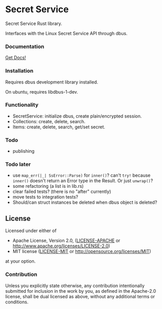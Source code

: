# Secret Service

Secret Service Rust library.

Interfaces with the Linux Secret Service API through dbus.

### Documentation

[Get Docs!](https://hwchen.github.io/secret-service-rs/secret_service/)

### Installation

Requires dbus development library installed.

On ubuntu, requires libdbus-1-dev.

### Functionality

- SecretService: initialize dbus, create plain/encrypted session.
- Collections: create, delete, search.
- Items: create, delete, search, get/set secret.

### Todo

- publishing

### Todo later

- use `map_err(|_| SsError::Parse)` for `inner()`? can't `try!` because `inner()` doesn't return an Error type in the Result. Or just `unwrap()`?
- some refactoring (a list is in lib.rs)
- clear failed tests? (there is no "after" currently)
- move tests to integration tests?
- Should/can struct instances be deleted when dbus object is deleted?

## License

Licensed under either of

* Apache License, Version 2.0, ([LICENSE-APACHE](LICENSE-APACHE) or http://www.apache.org/licenses/LICENSE-2.0)
* MIT license ([LICENSE-MIT](LICENSE-MIT) or http://opensource.org/licenses/MIT)

at your option.

### Contribution

Unless you explicitly state otherwise, any contribution intentionally submitted for inclusion in the work by you, as defined in the Apache-2.0 license, shall be dual licensed as above, without any additional terms or conditions.
  
